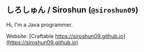 ## しろしゅん / Siroshun (`@siroshun09`)

Hi, I'm a Java programmer. 

Website: [Craftable https://siroshun09.github.io](https://siroshun09.github.io)
